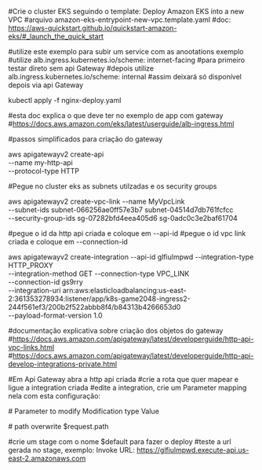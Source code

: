 

#Crie o cluster EKS seguindo o template: Deploy Amazon EKS into a new VPC
#arquivo amazon-eks-entrypoint-new-vpc.template.yaml
#doc: https://aws-quickstart.github.io/quickstart-amazon-eks/#_launch_the_quick_start

#utilize este exemplo para subir um service com as anootations exemplo
#utilize alb.ingress.kubernetes.io/scheme: internet-facing 
#para primeiro testar direto sem api Gateway
#depois utilize alb.ingress.kubernetes.io/scheme: internal
#assim deixará só disponível depois via api Gateway

kubectl apply -f nginx-deploy.yaml

#esta doc explica o que deve ter no exemplo de app com gateway
#https://docs.aws.amazon.com/eks/latest/userguide/alb-ingress.html

#passos simplificados para criação do gateway

aws apigatewayv2 create-api \
    --name my-http-api \
    --protocol-type HTTP

#Pegue no cluster eks as subnets utilzadas e os security groups

aws apigatewayv2 create-vpc-link --name MyVpcLink \
    --subnet-ids subnet-066256ae0ff57e3b7 subnet-04514d7db761fcfcc \
    --security-group-ids sg-07282bfd4eea405d6 sg-0adc0c3e2baf61704

#pegue o id da http api criada e coloque em --api-id 
#pegue o id vpc link criada e coloque em --connection-id 

aws apigatewayv2 create-integration --api-id glfiulmpwd --integration-type HTTP_PROXY \
    --integration-method GET --connection-type VPC_LINK \
    --connection-id gs9rry \
    --integration-uri arn:aws:elasticloadbalancing:us-east-2:361353278934:listener/app/k8s-game2048-ingress2-244f561ef3/200b2f522abbb8f4/b84313b4266653d0 \
    --payload-format-version 1.0

#documentação explicativa sobre criação dos objetos do gateway
#https://docs.aws.amazon.com/apigateway/latest/developerguide/http-api-vpc-links.html
#https://docs.aws.amazon.com/apigateway/latest/developerguide/http-api-develop-integrations-private.html

#Em Api Gateway abra a http api criada 
#crie a rota que quer mapear e ligue a integration criada
#edite a integration, crie um Parameter mapping nela com esta configuração:

\#  Parameter to modify  Modification type   Value

\#    path       overwrite      $request.path

#crie um stage com o nome $default para fazer o deploy
#teste a url gerada no stage, exemplo: Invoke URL: https://glfiulmpwd.execute-api.us-east-2.amazonaws.com